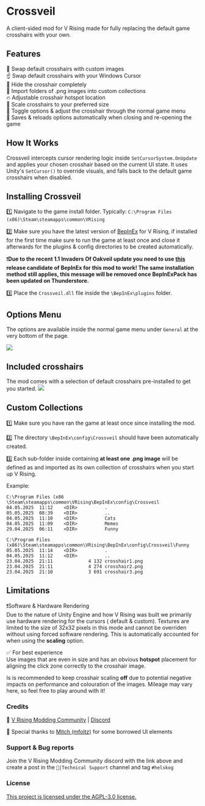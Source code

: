 # Crossveil

A client-sided mod for V Rising made for fully replacing the default game crosshairs with your own.

## Features

🎯 Swap default crosshairs with custom images<br>
☝ Swap default crosshairs with your Windows Cursor<br>
🔎 Hide the crosshair completely<br>
💾 Import folders of .png images into custom collections<br>
🔥 Adjustable crosshair hotspot location<br>
🗿 Scale crosshairs to your preferred size<br>
🔧 Toggle options & adjust the crosshair through the normal game menu<br>
📌 Saves & reloads options automatically when closing and re-opening the game<br>

## How It Works

Crossveil intercepts cursor rendering logic inside `SetCursorSystem.OnUpdate` and applies your chosen crosshair based on
the current UI state. It uses Unity's `SetCursor()` to override visuals, and falls back to the default game crosshairs
when disabled.

## Installing Crossveil

1️⃣ Navigate to the game install folder. Typically: `C:\Program Files (x86)\Steam\steamapps\common\VRising`<br>

2️⃣ Make sure you have the latest version
of [BepInEx](https://thunderstore.io/c/v-rising/p/BepInEx/BepInExPack_V_Rising/) for V Rising, if installed for the
first time make sure to run the game at least once and close it afterwards for the plugins & config directories to be
created automatically.<br>

❗**Due to the recent 1.1 Invaders Of Oakveil update you need to
use [this](https://github.com/decaprime/VRising-Modding/releases/tag/1.733.2) release candidate of BepInEx for this mod
to work! The same installation method still applies, this message will be removed once BepInExPack has been updated on
Thunderstore.**

3️⃣ ️Place the `Crossveil.dll` file inside the `\BepInEx\plugins` folder.<br>

## Options Menu

The options are available inside the normal game menu under `General` at the very bottom of the page.

<img src="https://i.ibb.co/4nYR9S7k/Screenshot-20250514-163949.png"/>

## Included crosshairs

The mod comes with a selection of default crosshairs pre-installed to get you started.
<img src="https://i.ibb.co/ynRY6wM7/bg-removed-crosshairselection.png"/>

## Custom Collections

1️⃣ Make sure you have ran the game at least once since installing the mod.<br>

2️⃣ The directory `\BepInEx\config\Crossveil` should have been automatically created.<br>

3️⃣ Each sub-folder inside containing **at least one .png image**  will be defined as and imported as its own
collection of crosshairs when you start up V Rising.<br>

Example:

```
C:\Program Files (x86 \Steam\steamapps\common\VRising\BepInEx\config\Crossveil
04.05.2025  11:12    <DIR>          .
05.05.2025  08:39    <DIR>          ..
04.05.2025  11:10    <DIR>          Cats
04.05.2025  11:09    <DIR>          Memes
29.04.2025  06:11    <DIR>          Funny

C:\Program Files (x86)\Steam\steamapps\common\VRising\BepInEx\config\Crossveil\Funny
05.05.2025  11:14    <DIR>          .
04.05.2025  11:12    <DIR>          ..
23.04.2025  21:11             4 132 crosshair1.png
23.04.2025  21:11             4 274 crosshair2.png
23.04.2025  21:10             3 691 crosshair3.png
```

## Limitations

❗Software & Hardware Rendering<br>
Due to the nature of Unity Engine and how V Rising was built we primarily use hardware rendering for the cursors (
default & custom). Textures are limited to the size of 32x32 pixels in this mode and cannot be overriden without using
forced software rendering. This is automatically accounted for when using the **scaling** option.

✅ For best experience<br>
Use images that are even in size and has an obvious **hotspot** placement for aligning the click zone correctly to the
crosshair image.

Is is recommended to keep crosshair scaling **off** due to potential negative impacts on performance and colouration of
the images. Mileage may vary here, so feel free to play around with it!

### Credits

🧛 [V Rising Modding Community](https://wiki.vrisingmods.com/)  |  [Discord](https://discord.com/invite/QG2FmueAG9)

🤝 Special thanks to [Mitch (mfoltz)](https://github.com/mfoltz/) for some borrowed UI elements

### Support & Bug reports

Join the V Rising Modding Community discord with the link above and create a post in the `🙋|Technical Support` channel
and tag `#helskog`

### License

[This project is licensed under the AGPL-3.0 license.](https://choosealicense.com/licenses/agpl-3.0/#)
